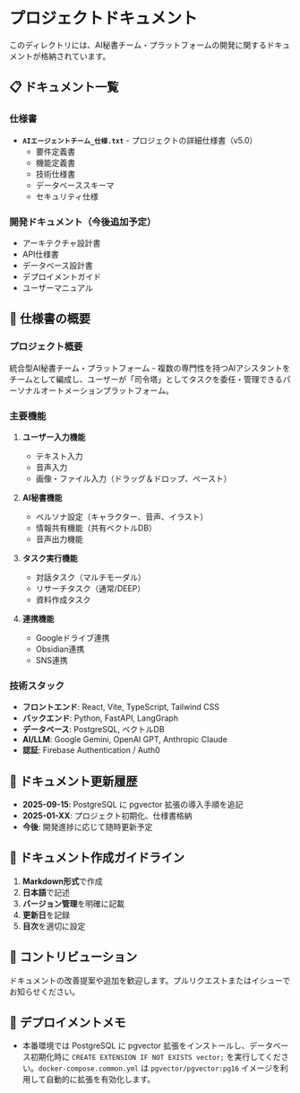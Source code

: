 # プロジェクトドキュメント

このディレクトリには、AI秘書チーム・プラットフォームの開発に関するドキュメントが格納されています。

## 📋 ドキュメント一覧

### 仕様書
- **`AIエージェントチーム_仕様.txt`** - プロジェクトの詳細仕様書（v5.0）
  - 要件定義書
  - 機能定義書
  - 技術仕様書
  - データベーススキーマ
  - セキュリティ仕様

### 開発ドキュメント（今後追加予定）
- アーキテクチャ設計書
- API仕様書
- データベース設計書
- デプロイメントガイド
- ユーザーマニュアル

## 📖 仕様書の概要

### プロジェクト概要
統合型AI秘書チーム・プラットフォーム - 複数の専門性を持つAIアシスタントをチームとして編成し、ユーザーが「司令塔」としてタスクを委任・管理できるパーソナルオートメーションプラットフォーム。

### 主要機能
1. **ユーザー入力機能**
   - テキスト入力
   - 音声入力
   - 画像・ファイル入力（ドラッグ＆ドロップ、ペースト）

2. **AI秘書機能**
   - ペルソナ設定（キャラクター、音声、イラスト）
   - 情報共有機能（共有ベクトルDB）
   - 音声出力機能

3. **タスク実行機能**
   - 対話タスク（マルチモーダル）
   - リサーチタスク（通常/DEEP）
   - 資料作成タスク

4. **連携機能**
   - Googleドライブ連携
   - Obsidian連携
   - SNS連携

### 技術スタック
- **フロントエンド**: React, Vite, TypeScript, Tailwind CSS
- **バックエンド**: Python, FastAPI, LangGraph
- **データベース**: PostgreSQL, ベクトルDB
- **AI/LLM**: Google Gemini, OpenAI GPT, Anthropic Claude
- **認証**: Firebase Authentication / Auth0

## 🔄 ドキュメント更新履歴

- **2025-09-15**: PostgreSQL に pgvector 拡張の導入手順を追記
- **2025-01-XX**: プロジェクト初期化、仕様書格納
- **今後**: 開発進捗に応じて随時更新予定

## 📝 ドキュメント作成ガイドライン

1. **Markdown形式**で作成
2. **日本語**で記述
3. **バージョン管理**を明確に記載
4. **更新日**を記録
5. **目次**を適切に設定

## 🤝 コントリビューション

ドキュメントの改善提案や追加を歓迎します。プルリクエストまたはイシューでお知らせください。

## 🚀 デプロイメントメモ

- 本番環境では PostgreSQL に pgvector 拡張をインストールし、データベース初期化時に `CREATE EXTENSION IF NOT EXISTS vector;` を実行してください。`docker-compose.common.yml` は `pgvector/pgvector:pg16` イメージを利用して自動的に拡張を有効化します。
